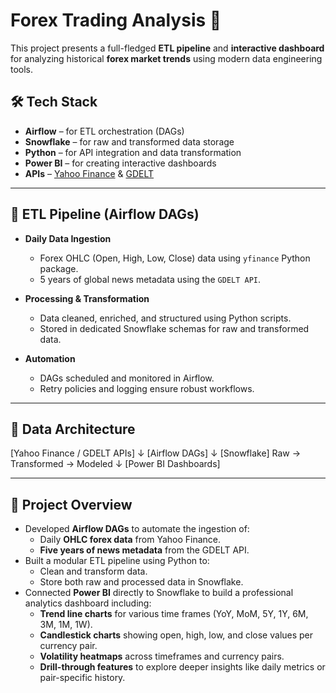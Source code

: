 # Forex Trading Analysis 🚀

This project presents a full-fledged **ETL pipeline** and **interactive dashboard** for analyzing historical **forex market trends** using modern data engineering tools.

## 🛠 Tech Stack

- **Airflow** – for ETL orchestration (DAGs)
- **Snowflake** – for raw and transformed data storage
- **Python** – for API integration and data transformation
- **Power BI** – for creating interactive dashboards
- **APIs** – [Yahoo Finance](https://pypi.org/project/yfinance/) & [GDELT](https://www.gdeltproject.org/)

---

## 🔄 ETL Pipeline (Airflow DAGs)

- **Daily Data Ingestion**
  - Forex OHLC (Open, High, Low, Close) data using `yfinance` Python package.
  - 5 years of global news metadata using the `GDELT API`.

- **Processing & Transformation**
  - Data cleaned, enriched, and structured using Python scripts.
  - Stored in dedicated Snowflake schemas for raw and transformed data.

- **Automation**
  - DAGs scheduled and monitored in Airflow.
  - Retry policies and logging ensure robust workflows.

---

## 🧊 Data Architecture


[Yahoo Finance / GDELT APIs]
         ↓
   [Airflow DAGs]
         ↓
     [Snowflake]
 Raw → Transformed → Modeled
         ↓
   [Power BI Dashboards]

---

## 🔄 Project Overview

- Developed **Airflow DAGs** to automate the ingestion of:
  - Daily **OHLC forex data** from Yahoo Finance.
  - **Five years of news metadata** from the GDELT API.
- Built a modular ETL pipeline using Python to:
  - Clean and transform data.
  - Store both raw and processed data in Snowflake.
- Connected **Power BI** directly to Snowflake to build a professional analytics dashboard including:
  - **Trend line charts** for various time frames (YoY, MoM, 5Y, 1Y, 6M, 3M, 1M, 1W).
  - **Candlestick charts** showing open, high, low, and close values per currency pair.
  - **Volatility heatmaps** across timeframes and currency pairs.
  - **Drill-through features** to explore deeper insights like daily metrics or pair-specific history.
